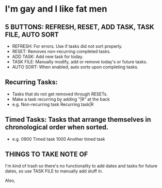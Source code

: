 # I'm gay and I like fat men

## 5 BUTTONS:	REFRESH, RESET, ADD TASK, TASK FILE, AUTO SORT
- REFRESH:		For errors. Use if tasks did not sort properly.
- RESET:		Removes non-recurring completed tasks.
- ADD TASK:		Add new task for today.
- TASK FILE:	Manually modify, add or remove today's or future tasks.
- AUTO SORT:	When enabled, auto sorts upon completing tasks.

## Recurring Tasks:
- Tasks that do not get removed through RESETs.
- Make a task recurring by adding "|R" at the back
- e.g.	Non-recurring task
		Recurring task|R

## Timed Tasks: Tasks that arrange themselves in chronological order when sorted.
- e.g.	0900 Timed task
		1000 Another timed task

## THINGS TO TAKE NOTE OF
I'm kind of trash so there's no functionality to add dates and tasks for future dates, so use TASK FILE to manually add stuff in.


Also,
